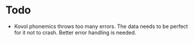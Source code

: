 # Todo

- Kovol phonemics throws too many errors. The data needs to be perfect for it not to crash. Better error handling is needed.